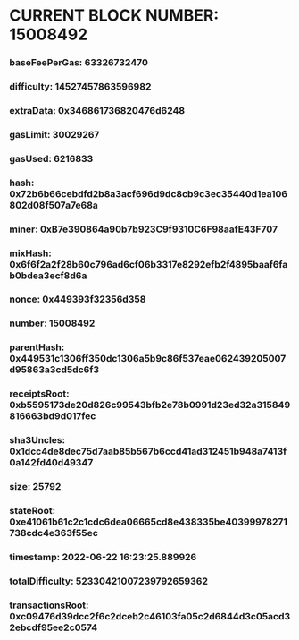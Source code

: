 # CURRENT BLOCK NUMBER: 15008492

### baseFeePerGas: 63326732470
### difficulty: 14527457863596982
### extraData: 0x346861736820476d6248
### gasLimit: 30029267
### gasUsed: 6216833
### hash: 0x72b6b66cebdfd2b8a3acf696d9dc8cb9c3ec35440d1ea106802d08f507a7e68a
### miner: 0xB7e390864a90b7b923C9f9310C6F98aafE43F707
### mixHash: 0x6f6f2a2f28b60c796ad6cf06b3317e8292efb2f4895baaf6fab0bdea3ecf8d6a
### nonce: 0x449393f32356d358
### number: 15008492
### parentHash: 0x449531c1306ff350dc1306a5b9c86f537eae062439205007d95863a3cd5dc6f3
### receiptsRoot: 0xb5595173de20d826c99543bfb2e78b0991d23ed32a315849816663bd9d017fec
### sha3Uncles: 0x1dcc4de8dec75d7aab85b567b6ccd41ad312451b948a7413f0a142fd40d49347
### size: 25792
### stateRoot: 0xe41061b61c2c1cdc6dea06665cd8e438335be40399978271738cdc4e363f55ec
### timestamp: 2022-06-22 16:23:25.889926
### totalDifficulty: 52330421007239792659362
### transactionsRoot: 0xc09476d39dcc2f6c2dceb2c46103fa05c2d6844d3c05acd32ebcdf95ee2c0574
